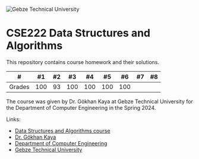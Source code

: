 
![Gebze Technical University](https://abl.gtu.edu.tr/html/mobil/gtu_logo_en_500.png)
# CSE222 Data Structures and Algorithms

This repository contains course homework and their solutions.

| #      	| #1  	| #2  	| #3 	| #4  	| #5  	| #6 	| #7    |  #8   |
|--------	|-----	|-----	|----	|-----	|-----	|------	|------	|-------|
| Grades 	| 100   |  93	| 100	|  100 	| 100  	|  100 	|      	|		|

The course was given by Dr. Gökhan Kaya at Gebze Technical University for the Department of Computer Engineering in the Spring 2024.

Links:
* [Data Structures and Algorithms course](https://abl.gtu.edu.tr/ects/?duzey=ucuncu&modul=ders_bilgi_formu&dno=B%C4%B0L%20222&tip=lisans&bolum=104&dil=en)
* [Dr. Gökhan Kaya](https://www.gtu.edu.tr/tr/personel/98/171042551/display.aspx)
* [Department of Computer Engineering](https://www.gtu.edu.tr/kategori/91/3/bilgisayar-muhendisligi.aspx?languageId=2)
* [Gebze Technical University](https://www.gtu.edu.tr/?languageId=2)